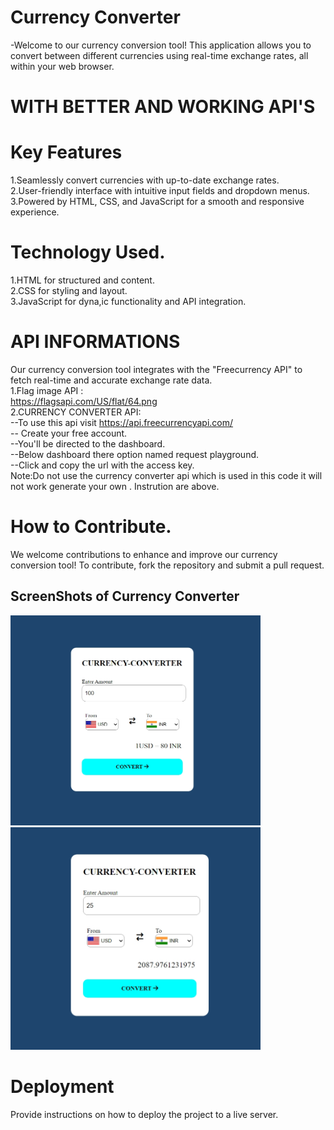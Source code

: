 # Currency Converter
-Welcome to our currency conversion tool! This application allows you to convert between different currencies using real-time exchange rates, all within your web browser.

# WITH BETTER AND WORKING API'S

# Key Features
1.Seamlessly convert currencies with up-to-date exchange rates.
<br>
2.User-friendly interface with intuitive input fields and dropdown menus.
<br>
3.Powered by HTML, CSS, and JavaScript for a smooth and responsive experience.

# Technology Used.
1.HTML for structured and content.
<br>
2.CSS for styling and layout.
<br>
3.JavaScript for dyna,ic functionality and API integration.

# API INFORMATIONS
Our currency conversion tool integrates with the "Freecurrency API" to fetch real-time and accurate exchange rate data.
<br>
1.Flag image API :
<br>
 https://flagsapi.com/US/flat/64.png
 <br>
2.CURRENCY CONVERTER API:
<br>
--To use this api visit https://api.freecurrencyapi.com/
<br>
  -- Create your free account.
  <br>
  --You'll be directed to the dashboard.
  <br>
  --Below dashboard there option named request playground.
  <br>
  --Click and copy the url with the access key.
<br>
  Note:Do not use the currency converter api which is used in this code it will not work generate your own . Instrution are above.

# How to Contribute.
We welcome contributions to enhance and improve our currency conversion tool! To contribute, fork the repository and submit a pull request.

## ScreenShots of Currency Converter




<img src="screen-shots/currency-converter%20interface.jpeg" alt="Currency Converter Interface" width="400">

<img src="screen-shots/currency-converter.jpeg" alt="Currency Converter" width="400">

# Deployment
Provide instructions on how to deploy the project to a live server.
